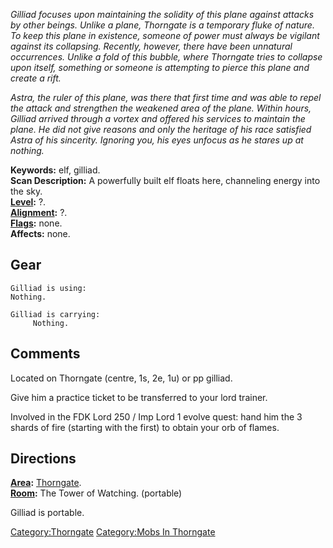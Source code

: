 *Gilliad focuses upon maintaining the solidity of this plane against
attacks by other beings. Unlike a plane, Thorngate is a temporary fluke
of nature. To keep this plane in existence, someone of power must always
be vigilant against its collapsing. Recently, however, there have been
unnatural occurrences. Unlike a fold of this bubble, where Thorngate
tries to collapse upon itself, something or someone is attempting to
pierce this plane and create a rift.*

*Astra, the ruler of this plane, was there that first time and was able
to repel the attack and strengthen the weakened area of the plane.
Within hours, Gilliad arrived through a vortex and offered his services
to maintain the plane. He did not give reasons and only the heritage of
his race satisfied Astra of his sincerity. Ignoring you, his eyes
unfocus as he stares up at nothing.*

**Keywords:** elf, gilliad.  
**Scan Description:** A powerfully built elf floats here, channeling
energy into the sky.  
**[Level](Level "wikilink"):** ?.  
**[Alignment](Alignment "wikilink"):** ?.  
**[Flags](:Category:_Mob_Types "wikilink"):** none.  
**Affects:** none.  

## Gear

`Gilliad is using:`  
`Nothing.`

`Gilliad is carrying:`  
`     Nothing.`

## Comments

Located on Thorngate (centre, 1s, 2e, 1u) or pp gilliad.

Give him a practice ticket to be transferred to your lord trainer.

Involved in the FDK Lord 250 / Imp Lord 1 evolve quest: hand him the 3
shards of fire (starting with the first) to obtain your orb of flames.

## Directions

**[Area](:Category:_Areas "wikilink"):**
[Thorngate](:Category:Thorngate "wikilink").  
**[Room](:Category:_Rooms "wikilink"):** The Tower of Watching.
(portable)  

Gilliad is portable.  

[Category:Thorngate](Category:Thorngate "wikilink") [Category:Mobs In
Thorngate](Category:Mobs_In_Thorngate "wikilink")
